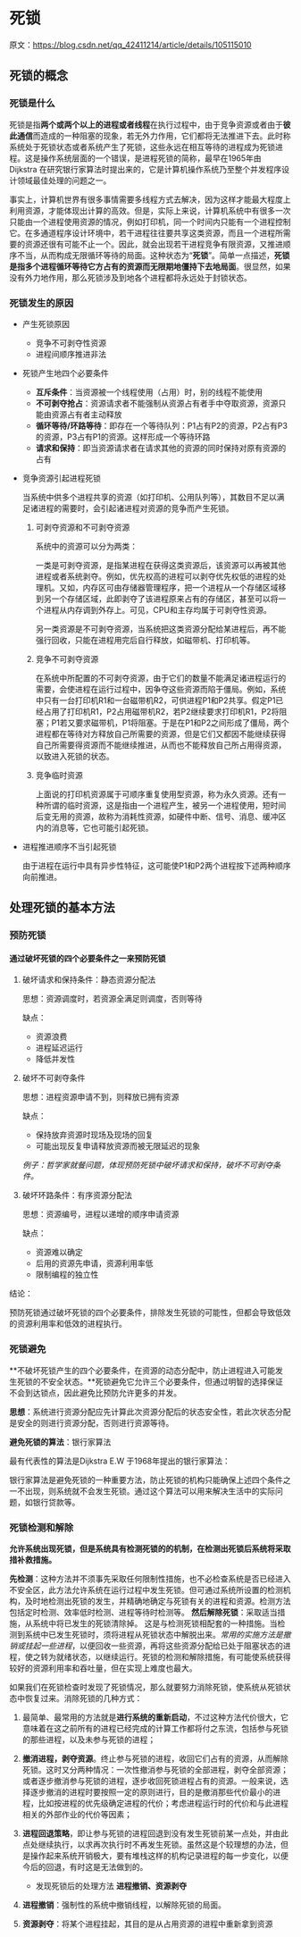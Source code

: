 # 死锁

原文：https://blog.csdn.net/qq_42411214/article/details/105115010



## 死锁的概念

### 死锁是什么

死锁是指**两个或两个以上的进程或者线程**在执行过程中，由于竞争资源或者由于**彼此通信**而造成的一种阻塞的现象，若无外力作用，它们都将无法推进下去。此时称系统处于死锁状态或者系统产生了死锁，这些永远在相互等待的进程成为死锁进程。这是操作系统层面的一个错误，是进程死锁的简称，最早在1965年由 Dijkstra 在研究银行家算法时提出来的，它是计算机操作系统乃至整个并发程序设计领域最佳处理的问题之一。

事实上，计算机世界有很多事情需要多线程方式去解决，因为这样才能最大程度上利用资源，才能体现出计算的高效。但是，实际上来说，计算机系统中有很多一次只能由一个进程使用资源的情况，例如打印机，同一个时间内只能有一个进程控制它。在多通道程序设计环境中，若干进程往往要共享这类资源，而且一个进程所需要的资源还很有可能不止一个。因此，就会出现若干进程竞争有限资源，又推进顺序不当，从而构成无限循环等待的局面。这种状态为“**死锁**”。简单一点描述，**死锁是指多个进程循环等待它方占有的资源而无限期地僵持下去地局面**。很显然，如果没有外力地作用，那么死锁涉及到地各个进程都将永远处于封锁状态。

### 死锁发生的原因

* 产生死锁原因

  * 竞争不可剥夺性资源
  * 进程间顺序推进非法

* 死锁产生地四个必要条件

  * **互斥条件**：当资源被一个线程使用（占用）时，别的线程不能使用
  * **不可剥夺抢占**：资源请求者不能强制从资源占有者手中夺取资源，资源只能由资源占有者主动释放
  * **循环等待/环路等待**：即存在一个等待队列：P1占有P2的资源，P2占有P3的资源，P3占有P1的资源。这样形成一个等待环路
  * **请求和保持**：即当资源请求者在请求其他的资源的同时保持对原有资源的占有

* 竞争资源引起进程死锁

  当系统中供多个进程共享的资源（如打印机、公用队列等），其数目不足以满足诸进程的需要时，会引起诸进程对资源的竞争而产生死锁。

  1. 可剥夺资源和不可剥夺资源

     系统中的资源可以分为两类：

     一类是可剥夺资源，是指某进程在获得这类资源后，该资源可以再被其他进程或者系统剥夺。例如，优先权高的进程可以剥夺优先权低的进程的处理机。又如，内存区可由存储器管理程序，把一个进程从一个存储区域移到另一个存储区域，此即剥夺了该进程原来占有的存储区，甚至可以将一个进程从内存调到外存上。可见，CPU和主存均属于可剥夺性资源。

     另一类资源是不可剥夺资源，当系统把这类资源分配给某进程后，再不能强行回收，只能在进程用完后自行释放，如磁带机、打印机等。

  2. 竞争不可剥夺资源

     在系统中所配置的不可剥夺资源，由于它们的数量不能满足诸进程运行的需要，会使进程在运行过程中，因争夺这些资源而陷于僵局。例如，系统中只有一台打印机R1和一台磁带机R2，可供进程P1和P2共享。假定P1已经占用了打印机R1，P2占用磁带机R2，若P2继续要求打印机R1，P2将阻塞；P1若又要求磁带机，P1将阻塞。于是在P1和P2之间形成了僵局，两个进程都在等待对方释放自己所需要的资源，但是它们又都因不能继续获得自己所需要得资源而不能继续推进，从而也不能释放自己所占用得资源，以致进入死锁的状态。

  3. 竞争临时资源

     上面说的打印机资源属于可顺序重复使用型资源，称为永久资源。还有一种所谓的临时资源，这是指由一个进程产生，被另一个进程使用，短时间后变无用的资源，故称为消耗性资源，如硬件中断、信号、消息、缓冲区内的消息等，它也可能引起死锁。

* 进程推进顺序不当引起死锁

  由于进程在运行中具有异步性特征，这可能使P1和P2两个进程按下述两种顺序向前推进。

## 处理死锁的基本方法

### 预防死锁

#### 通过破坏死锁的四个必要条件之一来预防死锁

1. 破坏请求和保持条件：静态资源分配法

   思想：资源调度时，若资源全满足则调度，否则等待

   缺点：

   	* 资源浪费
   	* 进程延迟运行
   	* 降低并发性

2. 破坏不可剥夺条件

   思想：进程资源申请不到，则释放已拥有资源

   缺点：

   	* 保持放弃资源时现场及现场的回复
   	* 可能出现反复申请释放资源而被无限延迟的现象

   *例子：哲学家就餐问题，体现预防死锁中破坏请求和保持，破坏不可剥夺条件。*

3. 破坏环路条件：有序资源分配法

   思想：资源编号，进程以递增的顺序申请资源

   缺点：

   	* 资源难以确定
   	* 后用的资源先申请，资源利用率低
   	* 限制编程的独立性

结论：

预防死锁通过破坏死锁的四个必要条件，排除发生死锁的可能性，但都会导致低效的资源利用率和低效的进程执行。

### 死锁避免

**不破坏死锁产生的四个必要条件，在资源的动态分配中，防止进程进入可能发生死锁的不安全状态。**死锁避免它允许三个必要条件，但通过明智的选择保证不会到达锁点，因此避免比预防允许更多的并发。

**思想**：系统进行资源分配应先计算此次资源分配后的状态安全性，若此次状态分配是安全的则进行资源分配，否则进行资源等待。

**避免死锁的算法**：银行家算法

最有代表性的算法是Dijkstra E.W 于1968年提出的银行家算法：

银行家算法是避免死锁的一种重要方法，防止死锁的机构只能确保上述四个条件之一不出现，则系统就不会发生死锁。通过这个算法可以用来解决生活中的实际问题，如银行贷款等。

### 死锁检测和解除

**允许系统出现死锁，但是系统具有检测死锁的的机制，在检测出死锁后系统将采取措补救措施。**

**先检测**：这种方法并不须事先采取任何限制性措施，也不必检查系统是否已经进入不安全区，此方法允许系统在运行过程中发生死锁。但可通过系统所设置的检测机构，及时地检测出死锁的发生，并精确地确定与死锁有关的进程和资源。检测方法包括定时检测、效率低时检测、进程等待时检测等。
**然后解除死锁**：采取适当措施，从系统中将已发生的死锁清除掉。
这是与检测死锁相配套的一种措施。当检测到系统中已发生死锁时，须将进程从死锁状态中解脱出来。*常用的实施方法是撤销或挂起一些进程*，以便回收一些资源，再将这些资源分配给已处于阻塞状态的进程，使之转为就绪状态，以继续运行。死锁的检测和解除措施，有可能使系统获得较好的资源利用率和吞吐量，但在实现上难度也最大。

如果我们在死锁检查时发现了死锁情况，那么就要努力消除死锁，使系统从死锁状态中恢复过来。消除死锁的几种方式：

1. 最简单、最常用的方法就是**进行系统的重新启动**，不过这种方法代价很大，它意味着在这之前所有的进程已经完成的计算工作都将付之东流，包括参与死锁的那些进程，以及未参与死锁的进程；

2. **撤消进程，剥夺资源**。终止参与死锁的进程，收回它们占有的资源，从而解除死锁。这时又分两种情况：一次性撤消参与死锁的全部进程，剥夺全部资源；或者逐步撤消参与死锁的进程，逐步收回死锁进程占有的资源。一般来说，选择逐步撤消的进程时要按照一定的原则进行，目的是撤消那些代价最小的进程，比如按进程的优先级确定进程的代价；考虑进程运行时的代价和与此进程相关的外部作业的代价等因素；

3. **进程回退策略**，即让参与死锁的进程回退到没有发生死锁前某一点处，并由此点处继续执行，以求再次执行时不再发生死锁。虽然这是个较理想的办法，但是操作起来系统开销极大，要有堆栈这样的机构记录进程的每一步变化，以便今后的回退，有时这是无法做到的。
   - 发现死锁后的处理方法
     **进程撤销、资源剥夺**
4. **进程撤销**：强制性的系统中撤销线程，以解除死锁的局面。
5. **资源剥夺**：将某个进程挂起，其目的是从占用资源的进程中重新拿到资源